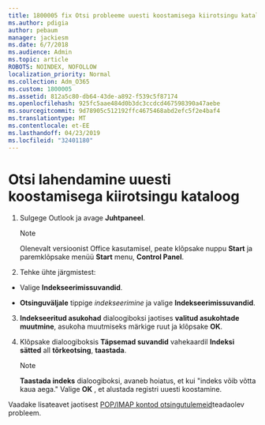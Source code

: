 ```yaml
---
title: 1800005 fix Otsi probleeme uuesti koostamisega kiirotsingu kataloog
ms.author: pdigia
author: pebaum
manager: jackiesm
ms.date: 6/7/2018
ms.audience: Admin
ms.topic: article
ROBOTS: NOINDEX, NOFOLLOW
localization_priority: Normal
ms.collection: Adm_O365
ms.custom: 1800005
ms.assetid: 812a5c80-db64-43de-a892-f539c5f87174
ms.openlocfilehash: 925fc5aae484d0b3dc3ccdcd467598390a47aebe
ms.sourcegitcommit: 9d78905c512192ffc4675468abd2efc5f2e4baf4
ms.translationtype: MT
ms.contentlocale: et-EE
ms.lasthandoff: 04/23/2019
ms.locfileid: "32401180"
---
```

# <a name="fix-search-issues-by-rebuilding-your-instant-search-catalog"></a>Otsi lahendamine uuesti koostamisega kiirotsingu kataloog

1. Sulgege Outlook ja avage **Juhtpaneel**.
    
    > [!NOTE]
    > Olenevalt versioonist Office kasutamisel, peate klõpsake nuppu **Start** ja paremklõpsake menüü **Start** menu, **Control Panel**. 
  
2. Tehke ühte järgmistest:
    
  - Valige **Indekseerimissuvandid**.
    
  - **Otsinguväljale** tippige *indekseerimine* ja valige **Indekseerimissuvandid**.
    
3. **Indekseeritud asukohad** dialoogiboksi jaotises **valitud asukohtade muutmine**, asukoha muutmiseks märkige ruut ja klõpsake **OK**.
    
4. Klõpsake dialoogiboksis **Täpsemad suvandid** vahekaardil **Indeksi sätted** all **tõrkeotsing**, **taastada**.
    
    > [!NOTE]
    > **Taastada indeks** dialoogiboksi, avaneb hoiatus, et kui "indeks võib võtta kaua aega." Valige **OK** , et alustada registri uuesti koostamine. 
  
Vaadake lisateavet jaotisest [POP/IMAP kontod otsingutulemeid](https://support.office.com/article/51c9d2c7-a3db-4358-afdf-50d3a9e57039.aspx)teadaolev probleem.
  

